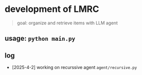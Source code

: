 # development of LMRC
> goal: organize and retrieve items with LLM agent

## usage: `python main.py`

## log

- [2025-4-2] working on recurssive agent `agent/recursive.py`